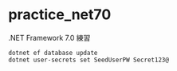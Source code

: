 # practice_net70
.NET Framework 7.0 練習


```
dotnet ef database update
dotnet user-secrets set SeedUserPW Secret123@
```



